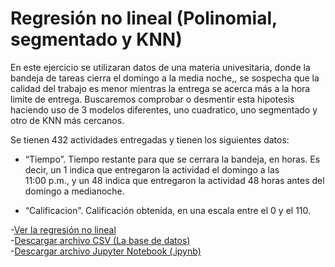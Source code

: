 # Regresión no lineal (Polinomial, segmentado y KNN)

En este ejercicio se utilizaran datos de una materia univesitaria, donde la bandeja de tareas cierra el domingo a la media noche,, se sospecha que la calidad del trabajo es menor mientras la entrega se acerca más a la hora limite de entrega. Buscaremos comprobar o desmentir esta hipotesis haciendo uso de 3 modelos diferentes, uno cuadratico, uno segmentado y otro de KNN más cercanos.  
   
Se tienen 432 actividades entregadas y tienen los siguientes datos:   
* “Tiempo”. Tiempo restante para que se cerrara la bandeja, en horas. Es decir, un 1 indica
que entregaron la actividad el domingo a las  
  11:00 p.m., y un 48 indica que entregaron la
actividad 48 horas antes del domingo a medianoche.  
   
* “Calificacion”. Calificación obtenida, en una escala entre el 0 y el 110.

-[Ver la regresión no lineal](RegresionNoLineal.html)    
-[Descargar archivo CSV (La base de datos)](data_1_6.csv)    
-[Descargar archivo Jupyter Notebook (.ipynb)](RegresionNoLineal.ipynb)
